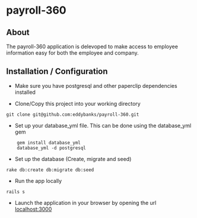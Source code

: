 # payroll-360

## About

The payroll-360 application is delevoped to make access to employee information easy for both the employee and company.

## Installation / Configuration

- Make sure you have postgresql and other paperclip dependencies installed

- Clone/Copy this project into your working directory

``` git clone git@github.com:eddybanks/payroll-360.git ```

- Set up your database_yml file. This can be done using the database_yml gem

```
    gem install database_yml
    database_yml -d postgresql
```

- Set up the database (Create, migrate and seed)

``` rake db:create db:migrate db:seed ```

- Run the app locally

``` rails s ```

- Launch the application in your browser by opening the url [localhost:3000](http://localhost:3000)
